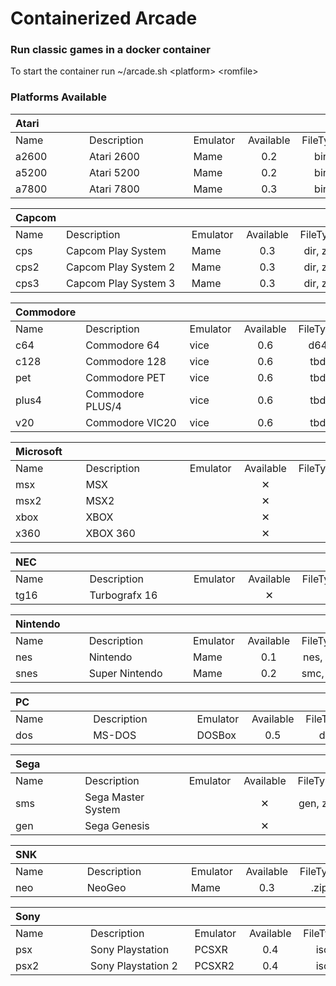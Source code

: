 # **Containerized Arcade**

### Run classic games in a docker container


To start the container run ~/arcade.sh \<platform> \<romfile>

### Platforms Available

|Atari&nbsp;&nbsp;&nbsp;&nbsp;&nbsp;&nbsp;&nbsp;&nbsp;&nbsp;&nbsp;&nbsp;&nbsp;&nbsp;&nbsp;&nbsp;|&nbsp;&nbsp;&nbsp;&nbsp;&nbsp;&nbsp;&nbsp;&nbsp;&nbsp;&nbsp;&nbsp;&nbsp;&nbsp;&nbsp;&nbsp;&nbsp;&nbsp;&nbsp;&nbsp;&nbsp;&nbsp;&nbsp;&nbsp;&nbsp;&nbsp;&nbsp;&nbsp;&nbsp;&nbsp;&nbsp;&nbsp;&nbsp;&nbsp;&nbsp;&nbsp;|&nbsp;&nbsp;&nbsp;&nbsp;&nbsp;&nbsp;&nbsp;&nbsp;&nbsp;&nbsp;&nbsp;&nbsp;&nbsp;&nbsp;&nbsp;&nbsp;|&nbsp;&nbsp;&nbsp;&nbsp;&nbsp;&nbsp;&nbsp;&nbsp;&nbsp;&nbsp;&nbsp;&nbsp;&nbsp;&nbsp;&nbsp;&nbsp;&nbsp;||
| :------| :------------------------------------| :---------| :--: | :-------: |
|Name|Description|Emulator|Available|FileType
|a2600|Atari 2600|Mame|0.2|bin
|a5200|Atari 5200|Mame|0.2|bin
|a7800|Atari 7800|Mame|0.3|bin

|Capcom|&nbsp;&nbsp;&nbsp;&nbsp;&nbsp;&nbsp;&nbsp;&nbsp;&nbsp;&nbsp;&nbsp;&nbsp;&nbsp;&nbsp;&nbsp;&nbsp;&nbsp;&nbsp;&nbsp;&nbsp;&nbsp;&nbsp;&nbsp;&nbsp;&nbsp;&nbsp;&nbsp;&nbsp;&nbsp;&nbsp;&nbsp;&nbsp;&nbsp;&nbsp;&nbsp;&nbsp;&nbsp;&nbsp;&nbsp;&nbsp;&nbsp;&nbsp;&nbsp;|&nbsp;&nbsp;&nbsp;&nbsp;&nbsp;&nbsp;&nbsp;&nbsp;&nbsp;&nbsp;&nbsp;&nbsp;&nbsp;&nbsp;&nbsp;&nbsp;|&nbsp;&nbsp;&nbsp;&nbsp;&nbsp;&nbsp;&nbsp;&nbsp;&nbsp;&nbsp;&nbsp;&nbsp;&nbsp;&nbsp;&nbsp;&nbsp;&nbsp;||
| :------| :------------------------------------| :---------| :--: | :-------: |
|Name|Description|Emulator|Available|FileType
|cps|Capcom Play System|Mame|0.3|dir, zip
|cps2|Capcom Play System 2|Mame|0.3|dir, zip
|cps3|Capcom Play System 3|Mame|0.3|dir, zip


|Commodore|&nbsp;&nbsp;&nbsp;&nbsp;&nbsp;&nbsp;&nbsp;&nbsp;&nbsp;&nbsp;&nbsp;&nbsp;&nbsp;&nbsp;&nbsp;&nbsp;&nbsp;&nbsp;&nbsp;&nbsp;&nbsp;&nbsp;&nbsp;&nbsp;&nbsp;&nbsp;&nbsp;&nbsp;&nbsp;&nbsp;&nbsp;&nbsp;&nbsp;&nbsp;&nbsp;|&nbsp;&nbsp;&nbsp;&nbsp;&nbsp;&nbsp;&nbsp;&nbsp;&nbsp;&nbsp;&nbsp;&nbsp;&nbsp;&nbsp;&nbsp;&nbsp;|&nbsp;&nbsp;&nbsp;&nbsp;&nbsp;&nbsp;&nbsp;&nbsp;&nbsp;&nbsp;&nbsp;&nbsp;&nbsp;&nbsp;&nbsp;&nbsp;&nbsp;||
| :------| :------------------------------------| :---------| :--: | :-------: |
|Name|Description|Emulator|Available|FileType
|c64|Commodore 64|vice|0.6|d64
|c128|Commodore 128|vice|0.6|tbd
|pet|Commodore PET|vice|0.6|tbd
|plus4|Commodore PLUS/4|vice|0.6|tbd
|v20|Commodore VIC20|vice|0.6|tbd

|Microsoft&nbsp;&nbsp;&nbsp;&nbsp;&nbsp;|&nbsp;&nbsp;&nbsp;&nbsp;&nbsp;&nbsp;&nbsp;&nbsp;&nbsp;&nbsp;&nbsp;&nbsp;&nbsp;&nbsp;&nbsp;&nbsp;&nbsp;&nbsp;&nbsp;&nbsp;&nbsp;&nbsp;&nbsp;&nbsp;&nbsp;&nbsp;&nbsp;&nbsp;&nbsp;&nbsp;&nbsp;&nbsp;&nbsp;&nbsp;&nbsp;|&nbsp;&nbsp;&nbsp;&nbsp;&nbsp;&nbsp;&nbsp;&nbsp;&nbsp;&nbsp;&nbsp;&nbsp;&nbsp;&nbsp;&nbsp;&nbsp;|&nbsp;&nbsp;&nbsp;&nbsp;&nbsp;&nbsp;&nbsp;&nbsp;&nbsp;&nbsp;&nbsp;&nbsp;&nbsp;&nbsp;&nbsp;&nbsp;&nbsp;||
| :------| :------------------------------------| :---------| :--: | :-------: |
|Name|Description|Emulator|Available|FileType
|msx|MSX||&#10005;|
|msx2|MSX2||&#10005;|
|xbox|XBOX||&#10005;|
|x360|XBOX 360||&#10005;|

|NEC&nbsp;&nbsp;&nbsp;&nbsp;&nbsp;&nbsp;&nbsp;&nbsp;&nbsp;&nbsp;&nbsp;&nbsp;&nbsp;&nbsp;&nbsp;&nbsp;|&nbsp;&nbsp;&nbsp;&nbsp;&nbsp;&nbsp;&nbsp;&nbsp;&nbsp;&nbsp;&nbsp;&nbsp;&nbsp;&nbsp;&nbsp;&nbsp;&nbsp;&nbsp;&nbsp;&nbsp;&nbsp;&nbsp;&nbsp;&nbsp;&nbsp;&nbsp;&nbsp;&nbsp;&nbsp;&nbsp;&nbsp;&nbsp;&nbsp;&nbsp;&nbsp;|&nbsp;&nbsp;&nbsp;&nbsp;&nbsp;&nbsp;&nbsp;&nbsp;&nbsp;&nbsp;&nbsp;&nbsp;&nbsp;&nbsp;&nbsp;&nbsp;|&nbsp;&nbsp;&nbsp;&nbsp;&nbsp;&nbsp;&nbsp;&nbsp;&nbsp;&nbsp;&nbsp;&nbsp;&nbsp;&nbsp;&nbsp;&nbsp;&nbsp;||
| :------| :------------------------------------| :---------| :--: | :-------: |
|Name|Description|Emulator|Available|FileType
|tg16|Turbografx 16||&#10005;|

|Nintendo&nbsp;&nbsp;&nbsp;&nbsp;&nbsp;&nbsp;&nbsp;|&nbsp;&nbsp;&nbsp;&nbsp;&nbsp;&nbsp;&nbsp;&nbsp;&nbsp;&nbsp;&nbsp;&nbsp;&nbsp;&nbsp;&nbsp;&nbsp;&nbsp;&nbsp;&nbsp;&nbsp;&nbsp;&nbsp;&nbsp;&nbsp;&nbsp;&nbsp;&nbsp;&nbsp;&nbsp;&nbsp;&nbsp;&nbsp;&nbsp;&nbsp;&nbsp;|&nbsp;&nbsp;&nbsp;&nbsp;&nbsp;&nbsp;&nbsp;&nbsp;&nbsp;&nbsp;&nbsp;&nbsp;&nbsp;&nbsp;&nbsp;&nbsp;|&nbsp;&nbsp;&nbsp;&nbsp;&nbsp;&nbsp;&nbsp;&nbsp;&nbsp;&nbsp;&nbsp;&nbsp;&nbsp;&nbsp;&nbsp;&nbsp;&nbsp;||
| :------| :------------------------------------| :---------| :--: | :-------: |
|Name|Description|Emulator|Available|FileType
|nes|Nintendo|Mame|0.1|nes, zip
|snes|Super Nintendo|Mame|0.2|smc, zip

|PC&nbsp;&nbsp;&nbsp;&nbsp;&nbsp;&nbsp;&nbsp;&nbsp;&nbsp;&nbsp;&nbsp;&nbsp;&nbsp;&nbsp;&nbsp;&nbsp;&nbsp;&nbsp;&nbsp;&nbsp;|&nbsp;&nbsp;&nbsp;&nbsp;&nbsp;&nbsp;&nbsp;&nbsp;&nbsp;&nbsp;&nbsp;&nbsp;&nbsp;&nbsp;&nbsp;&nbsp;&nbsp;&nbsp;&nbsp;&nbsp;&nbsp;&nbsp;&nbsp;&nbsp;&nbsp;&nbsp;&nbsp;&nbsp;&nbsp;&nbsp;&nbsp;&nbsp;&nbsp;&nbsp;&nbsp;|&nbsp;&nbsp;&nbsp;&nbsp;&nbsp;&nbsp;&nbsp;&nbsp;&nbsp;&nbsp;&nbsp;&nbsp;&nbsp;&nbsp;&nbsp;&nbsp;|&nbsp;&nbsp;&nbsp;&nbsp;&nbsp;&nbsp;&nbsp;&nbsp;&nbsp;&nbsp;&nbsp;&nbsp;&nbsp;&nbsp;&nbsp;&nbsp;&nbsp;||
| :------| :------------------------------------| :---------| :--: | :-------: |
|Name|Description|Emulator|Available|FileType
|dos|MS-DOS|DOSBox|0.5|dir


|Sega&nbsp;&nbsp;&nbsp;&nbsp;&nbsp;&nbsp;&nbsp;&nbsp;&nbsp;&nbsp;&nbsp;&nbsp;&nbsp;|&nbsp;&nbsp;&nbsp;&nbsp;&nbsp;&nbsp;&nbsp;&nbsp;&nbsp;&nbsp;&nbsp;&nbsp;&nbsp;&nbsp;&nbsp;&nbsp;&nbsp;&nbsp;&nbsp;&nbsp;&nbsp;&nbsp;&nbsp;&nbsp;&nbsp;&nbsp;&nbsp;&nbsp;&nbsp;&nbsp;&nbsp;&nbsp;&nbsp;&nbsp;&nbsp;|&nbsp;&nbsp;&nbsp;&nbsp;&nbsp;&nbsp;&nbsp;&nbsp;&nbsp;&nbsp;&nbsp;&nbsp;&nbsp;&nbsp;&nbsp;&nbsp;|&nbsp;&nbsp;&nbsp;&nbsp;&nbsp;&nbsp;&nbsp;&nbsp;&nbsp;&nbsp;&nbsp;&nbsp;&nbsp;&nbsp;&nbsp;&nbsp;&nbsp;||
| :------| :------------------------------------| :---------| :--: | :-------: |
|Name|Description|Emulator|Available|FileType
|sms|Sega Master System||&#10005;|gen, zip
|gen|Sega Genesis||&#10005;|

|SNK&nbsp;&nbsp;&nbsp;&nbsp;&nbsp;&nbsp;&nbsp;&nbsp;&nbsp;&nbsp;&nbsp;&nbsp;&nbsp;&nbsp;&nbsp;|&nbsp;&nbsp;&nbsp;&nbsp;&nbsp;&nbsp;&nbsp;&nbsp;&nbsp;&nbsp;&nbsp;&nbsp;&nbsp;&nbsp;&nbsp;&nbsp;&nbsp;&nbsp;&nbsp;&nbsp;&nbsp;&nbsp;&nbsp;&nbsp;&nbsp;&nbsp;&nbsp;&nbsp;&nbsp;&nbsp;&nbsp;&nbsp;&nbsp;&nbsp;&nbsp;|&nbsp;&nbsp;&nbsp;&nbsp;&nbsp;&nbsp;&nbsp;&nbsp;&nbsp;&nbsp;&nbsp;&nbsp;&nbsp;&nbsp;&nbsp;&nbsp;|&nbsp;&nbsp;&nbsp;&nbsp;&nbsp;&nbsp;&nbsp;&nbsp;&nbsp;&nbsp;&nbsp;&nbsp;&nbsp;&nbsp;&nbsp;&nbsp;&nbsp;||
| :------| :------------------------------------| :---------| :--: | :-------: |
|Name|Description|Emulator|Available|FileType
|neo|NeoGeo|Mame|0.3|.zip

|Sony&nbsp;&nbsp;&nbsp;&nbsp;&nbsp;&nbsp;&nbsp;&nbsp;&nbsp;&nbsp;&nbsp;&nbsp;&nbsp;&nbsp;&nbsp;|&nbsp;&nbsp;&nbsp;&nbsp;&nbsp;&nbsp;&nbsp;&nbsp;&nbsp;&nbsp;&nbsp;&nbsp;&nbsp;&nbsp;&nbsp;&nbsp;&nbsp;&nbsp;&nbsp;&nbsp;&nbsp;&nbsp;&nbsp;&nbsp;&nbsp;&nbsp;&nbsp;&nbsp;&nbsp;&nbsp;&nbsp;&nbsp;&nbsp;&nbsp;&nbsp;|&nbsp;&nbsp;&nbsp;&nbsp;&nbsp;&nbsp;&nbsp;&nbsp;&nbsp;&nbsp;&nbsp;&nbsp;&nbsp;&nbsp;&nbsp;&nbsp;|&nbsp;&nbsp;&nbsp;&nbsp;&nbsp;&nbsp;&nbsp;&nbsp;&nbsp;&nbsp;&nbsp;&nbsp;&nbsp;&nbsp;&nbsp;&nbsp;&nbsp;||
| :------| :------------------------------------| :---------| :--: | :-------: |
|Name|Description|Emulator|Available|FileType
|psx|Sony Playstation|PCSXR|0.4|iso
|psx2|Sony Playstation 2|PCSXR2|0.4|iso
